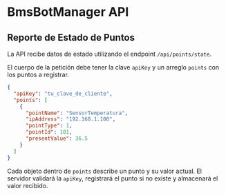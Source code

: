 # BmsBotManager API

## Reporte de Estado de Puntos

La API recibe datos de estado utilizando el endpoint `/api/points/state`.

El cuerpo de la petición debe tener la clave `apiKey` y un arreglo `points` con los puntos a registrar.

```json
{
  "apiKey": "tu_clave_de_cliente",
  "points": [
    {
      "pointName": "SensorTemperatura",
      "ipAddress": "192.168.1.100",
      "pointType": 1,
      "pointId": 101,
      "presentValue": 36.5
    }
  ]
}
```

Cada objeto dentro de `points` describe un punto y su valor actual. El servidor validará la `apiKey`, registrará el punto si no existe y almacenará el valor recibido.

